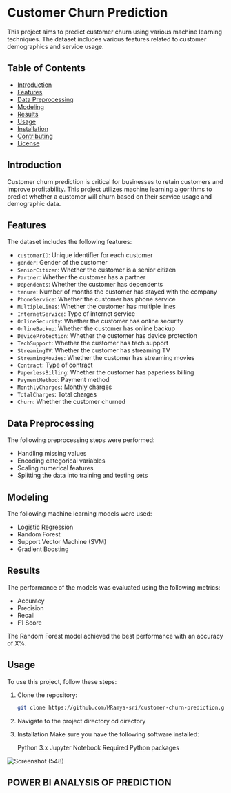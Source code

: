 # Customer Churn Prediction

This project aims to predict customer churn using various machine learning techniques. The dataset includes various features related to customer demographics and service usage.

## Table of Contents
- [Introduction](#introduction)
- [Features](#features)
- [Data Preprocessing](#data-preprocessing)
- [Modeling](#modeling)
- [Results](#results)
- [Usage](#usage)
- [Installation](#installation)
- [Contributing](#contributing)
- [License](#license)

## Introduction
Customer churn prediction is critical for businesses to retain customers and improve profitability. This project utilizes machine learning algorithms to predict whether a customer will churn based on their service usage and demographic data.

## Features
The dataset includes the following features:
- `customerID`: Unique identifier for each customer
- `gender`: Gender of the customer
- `SeniorCitizen`: Whether the customer is a senior citizen
- `Partner`: Whether the customer has a partner
- `Dependents`: Whether the customer has dependents
- `tenure`: Number of months the customer has stayed with the company
- `PhoneService`: Whether the customer has phone service
- `MultipleLines`: Whether the customer has multiple lines
- `InternetService`: Type of internet service
- `OnlineSecurity`: Whether the customer has online security
- `OnlineBackup`: Whether the customer has online backup
- `DeviceProtection`: Whether the customer has device protection
- `TechSupport`: Whether the customer has tech support
- `StreamingTV`: Whether the customer has streaming TV
- `StreamingMovies`: Whether the customer has streaming movies
- `Contract`: Type of contract
- `PaperlessBilling`: Whether the customer has paperless billing
- `PaymentMethod`: Payment method
- `MonthlyCharges`: Monthly charges
- `TotalCharges`: Total charges
- `Churn`: Whether the customer churned

## Data Preprocessing
The following preprocessing steps were performed:
- Handling missing values
- Encoding categorical variables
- Scaling numerical features
- Splitting the data into training and testing sets

## Modeling
The following machine learning models were used:
- Logistic Regression
- Random Forest
- Support Vector Machine (SVM)
- Gradient Boosting

## Results
The performance of the models was evaluated using the following metrics:
- Accuracy
- Precision
- Recall
- F1 Score

The Random Forest model achieved the best performance with an accuracy of X%.

## Usage
To use this project, follow these steps:

1. Clone the repository:
   ```bash
   git clone https://github.com/MRamya-sri/customer-churn-prediction.git

2. Navigate to the project directory
   cd directory
3. Installation
   Make sure you have the following software installed:
    
   Python 3.x
   Jupyter Notebook
   Required Python packages


![Screenshot (548)](https://github.com/user-attachments/assets/9dcacd6f-1c1e-43d8-9224-b782631ae53b)
## POWER BI ANALYSIS OF PREDICTION
